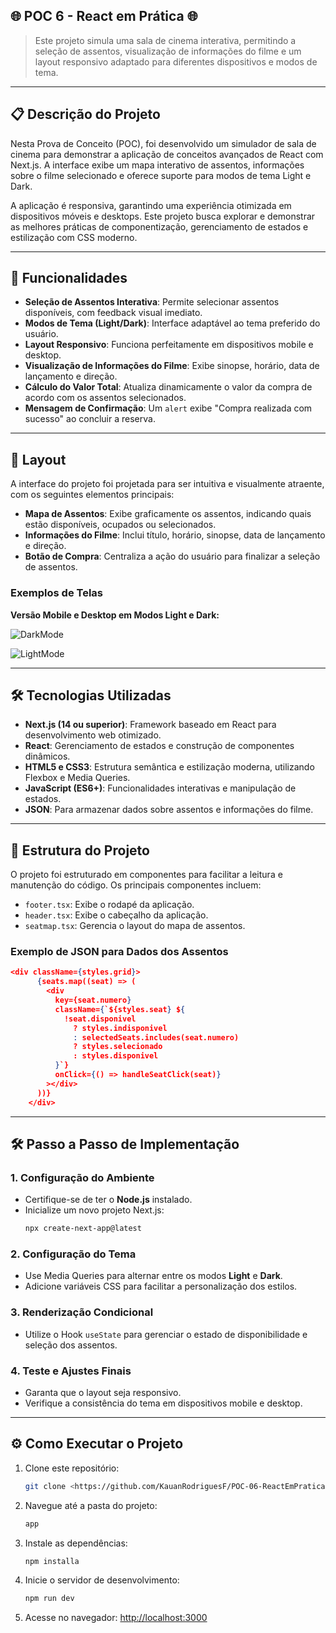 ## 🌐 POC 6 - React em Prática 🌐

> Este projeto simula uma sala de cinema interativa, permitindo a seleção de assentos, visualização de informações do filme e um layout responsivo adaptado para diferentes dispositivos e modos de tema.

---

## 📋 Descrição do Projeto

Nesta Prova de Conceito (POC), foi desenvolvido um simulador de sala de cinema para demonstrar a aplicação de conceitos avançados de React com Next.js. A interface exibe um mapa interativo de assentos, informações sobre o filme selecionado e oferece suporte para modos de tema Light e Dark.

A aplicação é responsiva, garantindo uma experiência otimizada em dispositivos móveis e desktops. Este projeto busca explorar e demonstrar as melhores práticas de componentização, gerenciamento de estados e estilização com CSS moderno.

---

## 🚀 Funcionalidades

- **Seleção de Assentos Interativa**: Permite selecionar assentos disponíveis, com feedback visual imediato.
- **Modos de Tema (Light/Dark)**: Interface adaptável ao tema preferido do usuário.
- **Layout Responsivo**: Funciona perfeitamente em dispositivos mobile e desktop.
- **Visualização de Informações do Filme**: Exibe sinopse, horário, data de lançamento e direção.
- **Cálculo do Valor Total**: Atualiza dinamicamente o valor da compra de acordo com os assentos selecionados.
- **Mensagem de Confirmação**: Um `alert` exibe "Compra realizada com sucesso" ao concluir a reserva.

---

## 🎨 Layout

A interface do projeto foi projetada para ser intuitiva e visualmente atraente, com os seguintes elementos principais:

- **Mapa de Assentos**: Exibe graficamente os assentos, indicando quais estão disponíveis, ocupados ou selecionados.
- **Informações do Filme**: Inclui título, horário, sinopse, data de lançamento e direção.
- **Botão de Compra**: Centraliza a ação do usuário para finalizar a seleção de assentos.

### Exemplos de Telas

**Versão Mobile e Desktop em Modos Light e Dark:**

![DarkMode](https://github.com/user-attachments/assets/ba81e78f-b9f2-48d0-97c7-1b45601e5853)

![LightMode](https://github.com/user-attachments/assets/4aa27c3f-2d46-4e05-b0bf-8b70beef0cd3)




---

## 🛠️ Tecnologias Utilizadas

- **Next.js (14 ou superior)**: Framework baseado em React para desenvolvimento web otimizado.
- **React**: Gerenciamento de estados e construção de componentes dinâmicos.
- **HTML5 e CSS3**: Estrutura semântica e estilização moderna, utilizando Flexbox e Media Queries.
- **JavaScript (ES6+)**: Funcionalidades interativas e manipulação de estados.
- **JSON**: Para armazenar dados sobre assentos e informações do filme.

---

## 📄 Estrutura do Projeto

O projeto foi estruturado em componentes para facilitar a leitura e manutenção do código. Os principais componentes incluem:

- `footer.tsx`: Exibe o rodapé da aplicação.
- `header.tsx`: Exibe o cabeçalho da aplicação.
- `seatmap.tsx`: Gerencia o layout do mapa de assentos.

### Exemplo de JSON para Dados dos Assentos

```json
<div className={styles.grid}>
      {seats.map((seat) => (
        <div
          key={seat.numero}
          className={`${styles.seat} ${
            !seat.disponivel
              ? styles.indisponivel
              : selectedSeats.includes(seat.numero)
              ? styles.selecionado
              : styles.disponivel
          }`}
          onClick={() => handleSeatClick(seat)}
        ></div>
      ))}
    </div>
```

---

## 🛠️ Passo a Passo de Implementação

### 1. Configuração do Ambiente

- Certifique-se de ter o **Node.js** instalado.
- Inicialize um novo projeto Next.js:
  ```bash
  npx create-next-app@latest
  ```

### 2. Configuração do Tema

- Use Media Queries para alternar entre os modos **Light** e **Dark**.
- Adicione variáveis CSS para facilitar a personalização dos estilos.

### 3. Renderização Condicional

- Utilize o Hook `useState` para gerenciar o estado de disponibilidade e seleção dos assentos.

### 4. Teste e Ajustes Finais

- Garanta que o layout seja responsivo.
- Verifique a consistência do tema em dispositivos mobile e desktop.

---

## ⚙️ Como Executar o Projeto

1. Clone este repositório:
   ```bash
   git clone <https://github.com/KauanRodriguesF/POC-06-ReactEmPratica/tree/main>
   ```
2. Navegue até a pasta do projeto:
   ```bash
   app
   ```
3. Instale as dependências:
   ```bash
   npm installa
   ```
4. Inicie o servidor de desenvolvimento:
   ```bash
   npm run dev
   ```
5. Acesse no navegador: [http://localhost:3000](http://localhost:3000)


